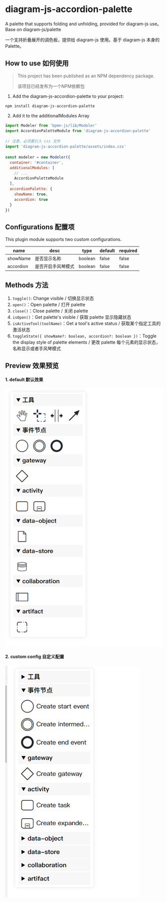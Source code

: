 # diagram-js-accordion-palette

A palette that supports folding and unfolding, provided for diagram-js use。Base on diagram-js/palette

一个支持折叠展开的调色板，提供给 diagram-js 使用。基于 diagram-js 本身的 Palette。

## How to use 如何使用

>  This project has been published as an NPM dependency package.
>
> 该项目已经发布为一个NPM依赖包

1. Add the diagram-js-accordion-palette to your project:

```sh
npm install diagram-js-accordion-palette
```

2. Add it to the additionalModules Array


```js
import Modeler from 'bpmn-js/lib/Modeler'
import AccordionPaletteModule from 'diagram-js-accordion-palette'

// 注意，必须要引入 css 文件
import 'diagram-js-accordion-palette/assets/index.css'

const modeler = new Modeler({
  container: '#container',
  additionalModules: [
    // ...
    AccordionPaletteModule
  ],
  accordionPalette: {
    showName: true,
    accordion: true
  }
})
```

## Configurations 配置项

This plugin module supports two custom configurations.

| name             | desc       | type    | default               | required |
|------------------|------------|---------|-----------------------|----------|
| showName | 是否显示名称     | boolean | false                 | false    |
| accordion      | 是否开启手风琴模式  | boolean  | false | false    |

## Methods 方法

1. `toggle()`: Change visible / 切换显示状态
2. `open()`：Open palette / 打开 palette
3. `close()`：Close palette / 关闭 palette
4. `isOpen()`：Get palette's visible / 获取 palette 显示隐藏状态
5. `isActiveTool(toolName)`：Get a tool's active status / 获取某个指定工具的激活状态
6. `toggleState({ showName?: boolean, accordion?: boolean })`：Toggle the display style of palette elements / 更改 palette 每个元素的显示状态，名称显示或者手风琴模式


## Preview 效果预览

#### 1. default 默认效果

![default](./screenshot/img.png)

#### 2. custom config 自定义配置 

![custom](./screenshot/img_1.png)
